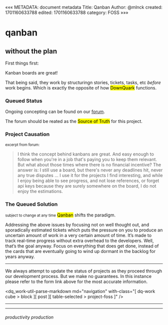 «««
METADATA: document metadata
Title: Qanban
Author: @mlnck
created: 1701160633788
edited: 1701160633788
category: FOSS
»»»
<hgroup>
  <h1>qanban</h1>
  <h2>without the plan</h2>
</hgroup>

First things first:

Kanban boards are great!

That being said, they work by structuringn stories, tickets, tasks, etc _before_ work begins. Which is exactly the opposite of how <mark>DownQuark</mark> functions.

### Queued Status
 Ongoing concepting can be found on our [forum](https://devigner.downquark.work/d/4-qanban-board).

 The forum should be reated as the <mark>Source of Truth</mark> for this project.

### Project Causation
<p><small>excerpt from forum:</small></p>
<blockquote><smaller>I think the concept behind kanbans are great. And easy enough to follow when you're in a job that's paying you to keep them relevant. But what about those times where there is no financial incentive?
The answer is: I still use a board, but there's never any deadlines hit, never any true disputes ... I use it for the projects I find interesting, and while I enjoy being able to see progress, and not lose references, or forget api keys because they are surely somewhere on the board, I do not enjoy the estimations.</smaller></blockquote>

### The Queued Solution
<small>subject to change at any time</small>
<mark>Qanban</mark> shifts the paradigm.

Addressing the above issues by focusing not on well thought out, and sporadically estimated tickets which puts the pressure on you to produce an uncertain amount of work in a very certain amount of time.
It’s made to track real-time progress without extra overhead to the developers.
Well, that’s the goal anyway. Focus on everything that does get done, instead of the cards that are eventually going to wind up dormant in the backlog for years anyway.

---

We always attempt to update the status of projects as they proceed through our development process. But we make no guarantees. In this instance please refer to the form link above for the most accurate information.

<dq_work-util-parse-markdown
  md="navigation"
  with-class="[ dq-work cube > block ][ post ][ table-selected > project-foss ]" />
<hr/><hr/>

<footer>
  <h6>productivity production</h6>
</footer>